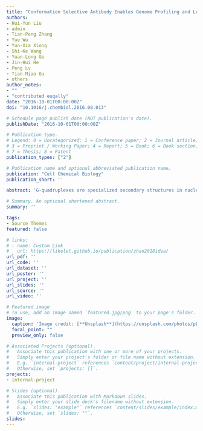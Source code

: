 ```yaml
---
title: "Conformation Selective Antibody Enables Genome Profiling and Leads to Discovery of Parallel G-Quadruplex in Human Telomeres"
authors:
- Hui-Yun Liu
- admin
- Tian-Peng Zhang
- Yue Wu
- Yun-Xia Xiong
- Shi-Ke Wang
- Yuan-Long Ge
- Jin-Hui He
- Peng Lv
- Tian-Miao Ou
- others
author_notes:
- ""
- "contributed euqally"
date: "2016-10-01T00:00:00Z"
doi: "10.1016/j.chembiol.2016.08.013"

# Schedule page publish date (NOT publication's date).
publishDate: "2016-10-01T00:00:00Z"

# Publication type.
# Legend: 0 = Uncategorized; 1 = Conference paper; 2 = Journal article;
# 3 = Preprint / Working Paper; 4 = Report; 5 = Book; 6 = Book section;
# 7 = Thesis; 8 = Patent
publication_types: ["2"]

# Publication name and optional abbreviated publication name.
publication: "Cell Chemical Biology"
publication_short: ''

abstract: 'G-quadruplexes are specialized secondary structures in nucleic acids that possess significant conformational polymorphisms. The precise G-quadruplex conformations in vivo and their relevance to biological functions remain controversial and unclear, especially for telomeric G-quadruplexes. Here, we report a novel single-chain variable fragment (scFv) antibody, D1, with high binding selectivity for parallel G-quadruplexes in vitro and in vivo. Genome-wide chromatin immunoprecipitation using D1 and deep-sequencing revealed the consensus sequence for parallel G-quadruplex formation, which is characterized by G-rich sequence with a short loop size (<3 nt). By using D1, telomeric parallel G-quadruplex was identified and its formation was regulated by small molecular ligands targeting and telomere replication. Together, parallel G-quadruplex specific antibody D1 was found to be a valuable tool for determination of G-quadruplex and its conformation, which will prompt further studies on the structure of G-quadruplex and its biological implication in vivo.'

# Summary. An optional shortened abstract.
summary: ''

tags:
- Source Themes
featured: false

# links:
# - name: Custom Link
#   url: https://likelet.github.io/publication/zhao2018idea/
url_pdf: ''
url_code: ''
url_dataset: ''
url_poster: ''
url_project: ''
url_slides: ''
url_source: ''
url_video: ''

# Featured image
# To use, add an image named `featured.jpg/png` to your page's folder. 
image:
  caption: 'Image credit: [**Unsplash**](https://unsplash.com/photos/pLCdAaMFLTE)'
  focal_point: ""
  preview_only: false

# Associated Projects (optional).
#   Associate this publication with one or more of your projects.
#   Simply enter your project's folder or file name without extension.
#   E.g. `internal-project` references `content/project/internal-project/index.md`.
#   Otherwise, set `projects: []`.
projects:
- internal-project

# Slides (optional).
#   Associate this publication with Markdown slides.
#   Simply enter your slide deck's filename without extension.
#   E.g. `slides: "example"` references `content/slides/example/index.md`.
#   Otherwise, set `slides: ""`.
slides:
---
```


